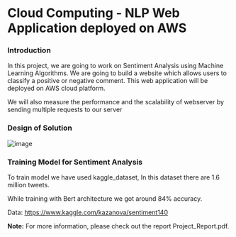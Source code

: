 # Cloud Computing - NLP Web Application deployed on AWS

### Introduction
In this project, we are going to work on Sentiment Analysis using Machine Learning Algorithms.
We are going to build a website which allows users to classify a positive or negative comment. This
web application will be deployed on AWS cloud platform.

We will also measure the performance and the scalability of webserver by
sending multiple requests to our server

### Design of Solution 
![image](https://user-images.githubusercontent.com/18412307/200100591-c1d32e30-aa8b-4eaa-9dd1-e2651c11a3a9.png)


### Training Model for Sentiment Analysis

To train model we have used kaggle_dataset, In this dataset there are 1.6 million tweets.

While training with Bert architecture we got around 84% accuracy.

Data: https://www.kaggle.com/kazanova/sentiment140

**Note:** For more information, please check out the report Project_Report.pdf.
